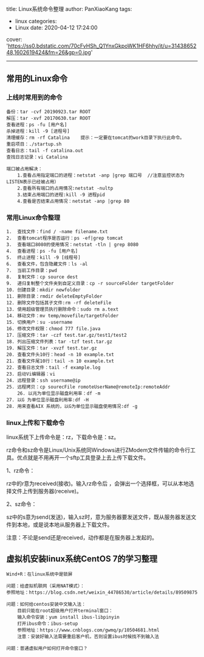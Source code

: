 title: Linux系统命令整理
author: PanXiaoKang
tags:

- linux
categories:
- Linux
date: 2020-04-12 17:24:00

cover: 'https://ss0.bdstatic.com/70cFvHSh_Q1YnxGkpoWK1HF6hhy/it/u=3143865248,1602619424&fm=26&gp=0.jpg'

---

## 常用的Linux命令

### 上线时常用到的命令

    备份：tar -cvf 20190923.tar ROOT
	解压：tar -xvf 20170630.tar ROOT
	查看进程：ps -fu [用户名]
	杀掉进程：kill -9 [进程号]
	清理缓存：rm -rf Catalina	提示：一定要在tomcat的work目录下执行此命令。
	重启项目：./startup.sh
	查看日志：tail -f catalina.out
	查找日志记录：vi Catalina

    端口被占用解决：
		1.查看占用指定端口的进程：netstat -anp |grep 端口号  //注意监控状态为LISTEN表示已经被占用）
		2.查看所有端口的占用情况:netstat -nultp
		3.结束占用端口的进程:kill -9 进程pid
		4.查看是否结束占用情况：netstat -anp |grep 80

### 常用Linux命令整理

    1.	查找文件：find / -name filename.txt
	2.	查看tomcat程序是否运行：ps -ef|grep tomcat
	3.	查看端口8080的使用情况：netstat -tln | grep 8080
	4.	查看进程：ps -fu [用户名]
	5.	终止进程：kill -9 [线程号]
	6.	查看文件，包含隐藏文件：ls -al
	7.	当前工作目录：pwd
	8.	复制文件：cp source dest
	9.	递归复制整个文件夹到自定义目录：cp -r sourceFolder targetFolder
	10.	创建目录：mkdir newfolder
	11.	删除目录：rmdir deleteEmptyFolder
	12.	删除文件包括其子文件:rm -rf deleteFile
	13.	使用超级管理员执行删除命令：sudo rm a.text
	14.	移动文件：mv temp/movefile/targetFolder
	15.	切换用户：su -username
	16.	修改文件权限：chmod 777 file.java
	17.	压缩文件：tar -czf test.tar.gz/test1/test2
	18.	列出压缩文件列表：tar -tzf test.tar.gz
	19.	解压文件：tar -xvzf test.tar.gz
	20.	查看文件头10行：head -n 10 example.txt
	21.	查看文件尾10行：tail -n 10 example.txt
	22.	查看日志文件：tail -f example.log
	23.	启动Vi编辑器：vi
	24.	远程登录：ssh username@ip
	25.	远程拷贝：cp sourecFile romoteUserName@remoteIp:remoteAddr
    	26.	以兆为单位显示磁盘利用率：df -m
	27.	以G 为单位显示磁盘利用率:df -H
	28.	用来查看AIX 系统的，以G为单位显示磁盘使用情况:df -g

### linux上传和下载命令

linux系统下上传命令是：rz，下载命令是：sz。

rz命令和sz命令是Linux/Unix系统同Windows进行ZModem文件传输的命令行工具。优点就是不用再开一个sftp工具登录上去上传下载文件。

1、rz命令：

rz中的r意为received(接收)。输入rz命令后 ，会弹出一个选择框，可以从本地选择文件上传到服务器(receive)。

2、sz命令：

sz中的s意为send(发送)，输入sz时，意为服务器要发送文件，既从服务器发送文件到本地，或是说本地从服务器上下载文件。

注意：不论是send还是received，动作都是在服务器上发起的。


## 虚拟机安装linux系统CentOS 7的学习整理

    Wind+R：在linux系统中是锁屏

    问题：给虚拟机联网（采用NAT模式）：
	参照地址：https://blog.csdn.net/weixin_44786530/article/details/89509875

    问题：如何给centos安装中文输入法：
		目前只能在root超级用户打开terminal窗口：
		输入命令安装：yum install ibus-libpinyin
		打开ibus命令：ibus-setup
		参照地址：https://www.cnblogs.com/gwmq/p/10504681.html
		注意：安装好输入法需要重启客户机，否则设置ibus时候找不到输入法

    问题：普通虚拟用户如何打开命令窗口？
